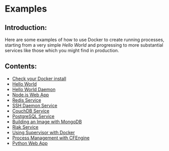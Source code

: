 
# Examples

## Introduction:

Here are some examples of how to use Docker to create running processes,
starting from a very simple *Hello World* and progressing to more
substantial services like those which you might find in production.

## Contents:

- [Check your Docker install](hello_world/)
- [Hello World](hello_world/#hello-world)
- [Hello World Daemon](hello_world/#hello-world-daemon)
- [Node.js Web App](nodejs_web_app/)
- [Redis Service](running_redis_service/)
- [SSH Daemon Service](running_ssh_service/)
- [CouchDB Service](couchdb_data_volumes/)
- [PostgreSQL Service](postgresql_service/)
- [Building an Image with MongoDB](mongodb/)
- [Riak Service](running_riak_service/)
- [Using Supervisor with Docker](using_supervisord/)
- [Process Management with CFEngine](cfengine_process_management/)
- [Python Web App](python_web_app/)

